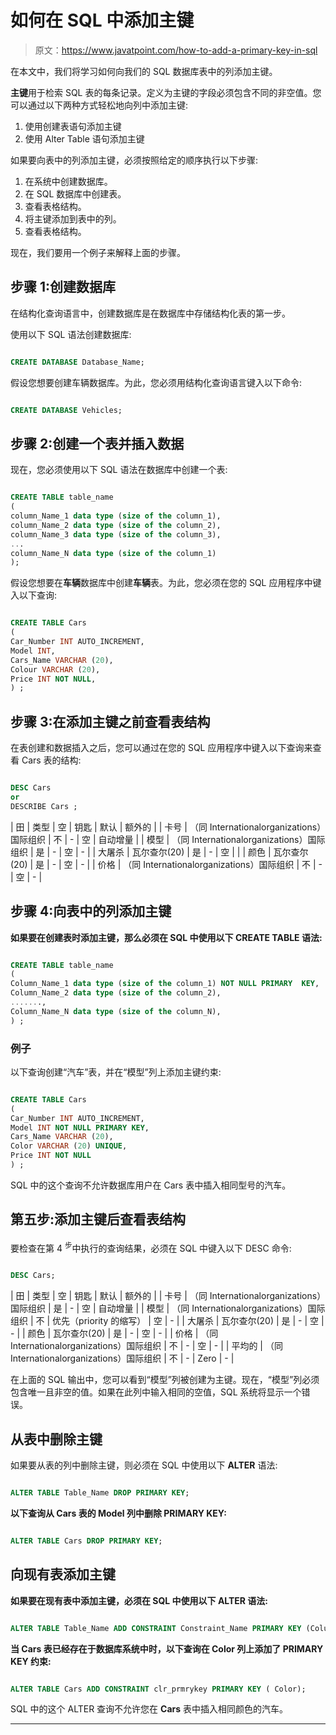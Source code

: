 # 如何在 SQL 中添加主键

> 原文：<https://www.javatpoint.com/how-to-add-a-primary-key-in-sql>

在本文中，我们将学习如何向我们的 SQL 数据库表中的列添加主键。

**主键**用于检索 SQL 表的每条记录。定义为主键的字段必须包含不同的非空值。您可以通过以下两种方式轻松地向列中添加主键:

1.  使用创建表语句添加主键
2.  使用 Alter Table 语句添加主键

如果要向表中的列添加主键，必须按照给定的顺序执行以下步骤:

1.  在系统中创建数据库。
2.  在 SQL 数据库中创建表。
3.  查看表格结构。
4.  将主键添加到表中的列。
5.  查看表格结构。

现在，我们要用一个例子来解释上面的步骤。

## 步骤 1:创建数据库

在结构化查询语言中，创建数据库是在数据库中存储结构化表的第一步。

使用以下 SQL 语法创建数据库:

```sql

CREATE DATABASE Database_Name;

```

假设您想要创建车辆数据库。为此，您必须用结构化查询语言键入以下命令:

```sql

CREATE DATABASE Vehicles;

```

## 步骤 2:创建一个表并插入数据

现在，您必须使用以下 SQL 语法在数据库中创建一个表:

```sql

CREATE TABLE table_name  
(
column_Name_1 data type (size of the column_1),  
column_Name_2 data type (size of the column_2),  
column_Name_3 data type (size of the column_3),  
...  
column_Name_N data type (size of the column_1)
);  

```

假设您想要在**车辆**数据库中创建**车辆**表。为此，您必须在您的 SQL 应用程序中键入以下查询:

```sql

CREATE TABLE Cars 
(
Car_Number INT AUTO_INCREMENT,
Model INT,  
Cars_Name VARCHAR (20),    
Colour VARCHAR (20),  
Price INT NOT NULL,
) ;

```

## 步骤 3:在添加主键之前查看表结构

在表创建和数据插入之后，您可以通过在您的 SQL 应用程序中键入以下查询来查看 Cars 表的结构:

```sql

DESC Cars 
or
DESCRIBE Cars ;

```

| 田 | 类型 | 空 | 钥匙 | 默认 | 额外的 |
| 卡号 | （同 Internationalorganizations）国际组织 | 不 | - | 空 | 自动增量 |
| 模型 | （同 Internationalorganizations）国际组织 | 是 | - | 空 | - |
| 大屠杀 | 瓦尔查尔(20) | 是 | - | 空 |  |
| 颜色 | 瓦尔查尔(20) | 是 | - | 空 | - |
| 价格 | （同 Internationalorganizations）国际组织 | 不 | - | 空 | - |

## 步骤 4:向表中的列添加主键

**如果要在创建表时添加主键，那么必须在 SQL 中使用以下 CREATE TABLE 语法:**

```sql

CREATE TABLE table_name
(
Column_Name_1 data type (size of the column_1) NOT NULL PRIMARY  KEY, 
Column_Name_2 data type (size of the column_2), 
.......,
Column_Name_N data type (size of the column_N), 
) ;

```

### 例子

以下查询创建“汽车”表，并在“模型”列上添加主键约束:

```sql

CREATE TABLE Cars 
(
Car_Number INT AUTO_INCREMENT,
Model INT NOT NULL PRIMARY KEY,  
Cars_Name VARCHAR (20),    
Color VARCHAR (20) UNIQUE,  
Price INT NOT NULL
) ;

```

SQL 中的这个查询不允许数据库用户在 Cars 表中插入相同型号的汽车。

## 第五步:添加主键后查看表结构

要检查在第 4 <sup>步</sup>中执行的查询结果，必须在 SQL 中键入以下 DESC 命令:

```sql

DESC Cars; 

```

| 田 | 类型 | 空 | 钥匙 | 默认 | 额外的 |
| 卡号 | （同 Internationalorganizations）国际组织 | 是 | - | 空 | 自动增量 |
| 模型 | （同 Internationalorganizations）国际组织 | 不 | 优先（priority 的缩写） | 空 | - |
| 大屠杀 | 瓦尔查尔(20) | 是 | - | 空 | - |
| 颜色 | 瓦尔查尔(20) | 是 | - | 空 | - |
| 价格 | （同 Internationalorganizations）国际组织 | 不 | - | 空 | - |
| 平均的 | （同 Internationalorganizations）国际组织 | 不 | - | Zero | - |

在上面的 SQL 输出中，您可以看到“模型”列被创建为主键。现在，“模型”列必须包含唯一且非空的值。如果在此列中输入相同的空值，SQL 系统将显示一个错误。

## 从表中删除主键

如果要从表的列中删除主键，则必须在 SQL 中使用以下 **ALTER** 语法:

```sql

ALTER TABLE Table_Name DROP PRIMARY KEY;

```

**以下查询从 Cars 表的 Model 列中删除 PRIMARY KEY:**

```sql

ALTER TABLE Cars DROP PRIMARY KEY;

```

## 向现有表添加主键

**如果要在现有表中添加主键，必须在 SQL 中使用以下 ALTER 语法:**

```sql

ALTER TABLE Table_Name ADD CONSTRAINT Constraint_Name PRIMARY KEY (Column_Name);

```

**当 Cars 表已经存在于数据库系统中时，以下查询在 Color 列上添加了 PRIMARY KEY 约束:**

```sql

ALTER TABLE Cars ADD CONSTRAINT clr_prmrykey PRIMARY KEY ( Color);

```

SQL 中的这个 ALTER 查询不允许您在 **Cars** 表中插入相同颜色的汽车。

* * *